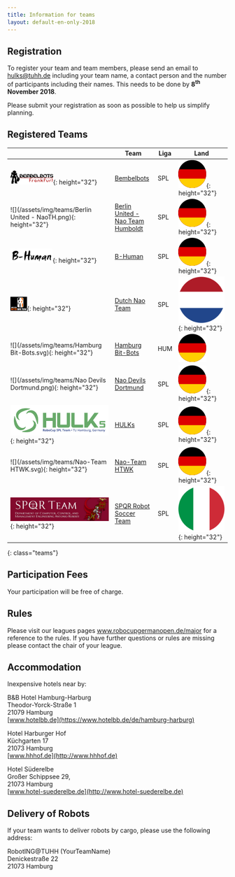 ```yaml
---
title: Information for teams
layout: default-en-only-2018
---
```


## Registration

To register your team and team members, please send an email to 
<a href="mailto:hulks@tuhh.de">hulks@tuhh.de</a> including your team name, a 
contact person and the number of participants including their names. This 
needs to be done by **8<sup>th</sup> November 2018**.

Please submit your registration as soon as possible to help us simplify planning.

## Registered Teams

|   | Team | Liga | Land |
|---|------|------|------|
| ![](/assets/img/teams/Bembelbots.png){: height="32"} | [Bembelbots](https://www.jrl.cs.uni-frankfurt.de/web/robocup) | SPL | ![DE](/assets/img/de.svg){: height="32"} |
| ![](/assets/img/teams/Berlin United - NaoTH.png){: height="32"} | [Berlin United - Nao Team Humboldt](http://naoth.de) | SPL | ![DE](/assets/img/de.svg){: height="32"} |
| ![](/assets/img/teams/B-Human.png){: height="32"} | [B-Human](https://www.b-human.de) | SPL | ![DE](/assets/img/de.svg){: height="32"} |
| ![](/assets/img/teams/DNT_logo.png){: height="32"} | [Dutch Nao Team](http://www.dutchnaoteam.nl) | SPL | ![NL](/assets/img/nl.svg){: height="32"} |
| ![](/assets/img/teams/Hamburg Bit-Bots.svg){: height="32"} | [Hamburg Bit-Bots](http://bit-bots.de) | HUM | ![DE](/assets/img/de.svg) |
| ![](/assets/img/teams/Nao Devils Dortmund.png){: height="32"} | [Nao Devils Dortmund](https://naodevils.de/) | SPL | ![DE](/assets/img/de.svg){: height="32"} |
| ![](/assets/img/teams/HULKs.svg){: height="32"} | [HULKs](https://hulks.de) | SPL | ![DE](/assets/img/de.svg){: height="32"} |
| ![](/assets/img/teams/Nao-Team HTWK.svg){: height="32"} | [Nao-Team HTWK](http://www.htwk-robots.de) | SPL | ![DE](/assets/img/de.svg){: height="32"} |
| ![](/assets/img/teams/spqr.jpg){: height="32"} | [SPQR Robot Soccer Team](http://spqr.diag.uniroma1.it/) | SPL | ![IT](/assets/img/it.svg){: height="32"} |
{: class="teams"}

## Participation Fees

Your participation will be free of charge.

## Rules

Please visit our leagues pages www.robocupgermanopen.de/major for a reference to the rules.
If you have further questions or rules are missing please contact the chair of your league.

## Accommodation

Inexpensive hotels near by:

B&B Hotel Hamburg-Harburg  
Theodor-Yorck-Straße 1  
21079 Hamburg  
[www.hotelbb.de](https://www.hotelbb.de/de/hamburg-harburg)

Hotel Harburger Hof  
Küchgarten 17  
21073 Hamburg  
[www.hhhof.de](http://www.hhhof.de)

Hotel Süderelbe  
Großer Schippsee 29,  
21073 Hamburg  
[www.hotel-suederelbe.de](http://www.hotel-suederelbe.de)

## Delivery of Robots

If your team wants to deliver robots by cargo, please use the following address:

RobotING@TUHH (YourTeamName)  
Denickestraße 22  
21073 Hamburg

